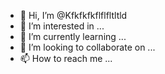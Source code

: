 - 👋 Hi, I’m @Kfkfkfkflflfltltld
- 👀 I’m interested in ...
- 🌱 I’m currently learning ...
- 💞️ I’m looking to collaborate on ...
- 📫 How to reach me ...

<!---
Kfkfkfkflflfltltld/Kfkfkfkflflfltltld is a ✨ special ✨ repository because its `README.md` (this file) appears on your GitHub profile.
You can click the Preview link to take a look at your changes.
--->
